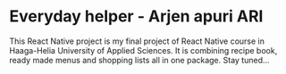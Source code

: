 # Everyday helper - Arjen apuri ARI

This React Native project is my final project of React Native course in Haaga-Helia University of Applied Sciences. It is combining recipe book, ready made menus and shopping lists all in one package. Stay tuned...